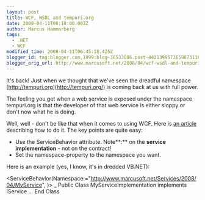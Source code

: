 ```yaml
---
layout: post
title: WCF, WSDL and tempuri.org
date: 2008-04-11T06:18:00.003Z
author: Marcus Hammarberg
tags:
  - .NET
  - WCF
modified_time: 2008-04-11T06:45:18.425Z
blogger_id: tag:blogger.com,1999:blog-36533086.post-4421399573659073116
blogger_orig_url: http://www.marcusoft.net/2008/04/wcf-wsdl-and-tempuriorg.html
---
```


It's
back! Just when we thought that we've seen the dreadful namespace
[http://tempuri.org](http://tempuri.org/) is coming back at us with full
power.

The feeling you get when a web service is exposed under the namespace
tempuri.org is that the developer of that web service is either sloppy
or don't now what he is doing.

Well, well - don't be like that when it comes to using WCF. Here is [an
article](http://www.pluralsight.com/blogs/kirillg/archive/2006/06/18/28380.aspx)
describing how to do it. The key points are quite easy:

- Use the ServiceBehavior attribute. Note**:** on the **service
  implementation** - not on the contract!
- Set the namespace-property to the namespace you want.

Here is an example (yes, I know, it's in dredded VB.NET):

\<ServiceBehavior(Namespace:="http://www.marcusoft.net/Services/2008/04/MyService",
)\> \_
Public Class MyServiceImplementation
implements IService
...
End Class
